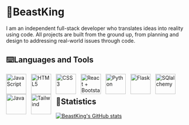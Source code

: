 #  👾BeastKing


I am an independent full-stack developer who translates ideas into reality using code. All projects are built from the ground up, from planning and design to addressing real-world issues through code.

## ⌨️Languages and Tools



<img align="left" alt="JavaScript" width="55px" style="padding-right:10px;" src="https://cdn.jsdelivr.net/gh/devicons/devicon/icons/javascript/javascript-plain.svg" />
<img  align="left" alt="HTML5" width="55px" style="padding-right:10px;" src="https://cdn.jsdelivr.net/gh/devicons/devicon@latest/icons/html5/html5-original.svg" />
 <img  align="left" alt="CSS3" width="55px" style="padding-right:10px;" src="https://cdn.jsdelivr.net/gh/devicons/devicon@latest/icons/css3/css3-original.svg" />
 <img  align="left" alt="React + Bootstarp" width="55px" style="padding-right:10px;" src="https://cdn.jsdelivr.net/gh/devicons/devicon@latest/icons/reactbootstrap/reactbootstrap-original.svg" />
 <img  align="left" alt="Python" width="55px" style="padding-right:10px;" src="https://cdn.jsdelivr.net/gh/devicons/devicon@latest/icons/python/python-original.svg" />
 <img  align="left" alt="Flask" width="55px" style="padding-right:10px;" src="https://cdn.jsdelivr.net/gh/devicons/devicon@latest/icons/flask/flask-original.svg" /> 
 <img align="left" alt="SQlalchemy" width="55px" style="padding-right:10px;" src="https://cdn.jsdelivr.net/gh/devicons/devicon@latest/icons/sqlalchemy/sqlalchemy-original.svg" />
 <img align="left" alt="Java" width="55px" style="padding-right:10px;" src="https://cdn.jsdelivr.net/gh/devicons/devicon@latest/icons/java/java-original.svg" />
 <img  align="left" alt="Tailwind" width="55px" style="padding-right:10px;" src="https://cdn.jsdelivr.net/gh/devicons/devicon@latest/icons/tailwindcss/tailwindcss-original.svg" />

	
          


<br><br><bro>


          
          
          
## 🔢Statistics
[![BeastKing's GitHub stats](https://github-readme-stats.vercel.app/api?username=Ibrahim-Faisal15)](https://github.com/Ibrahim-Faisal15/github-readme-stats)
          
          
          
